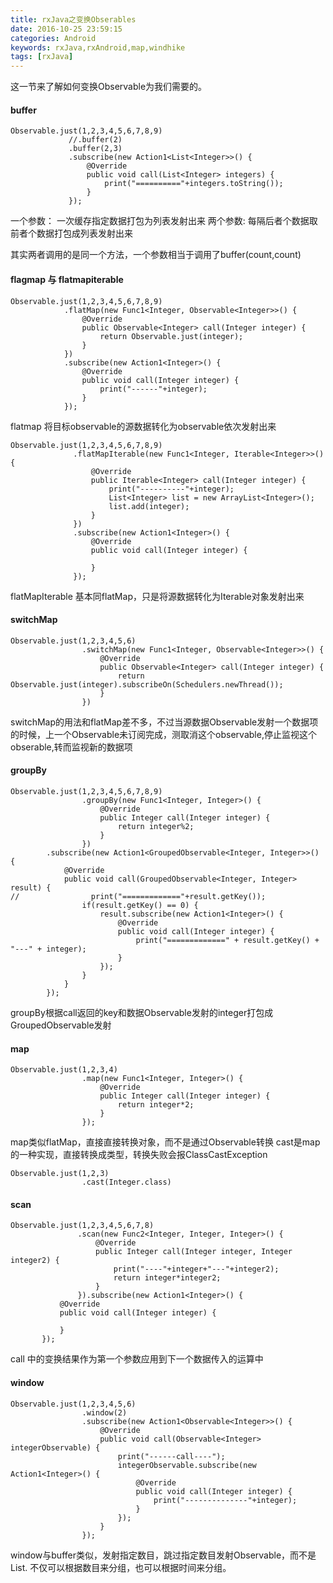 ```yaml
---
title: rxJava之变换Obserables
date: 2016-10-25 23:59:15
categories: Android
keywords: rxJava,rxAndroid,map,windhike
tags: [rxJava]
---
```

这一节来了解如何变换Observable为我们需要的。

<!--more-->

#### buffer
```
Observable.just(1,2,3,4,5,6,7,8,9)
             //.buffer(2)
             .buffer(2,3)
             .subscribe(new Action1<List<Integer>>() {
                 @Override
                 public void call(List<Integer> integers) {
                     print("=========="+integers.toString());
                 }
             });
```
一个参数： 一次缓存指定数据打包为列表发射出来
两个参数: 每隔后者个数据取前者个数据打包成列表发射出来

其实两者调用的是同一个方法，一个参数相当于调用了buffer(count,count)

#### flagmap 与 flatmapiterable
```
Observable.just(1,2,3,4,5,6,7,8,9)
            .flatMap(new Func1<Integer, Observable<Integer>>() {
                @Override
                public Observable<Integer> call(Integer integer) {
                    return Observable.just(integer);
                }
            })
            .subscribe(new Action1<Integer>() {
                @Override
                public void call(Integer integer) {
                    print("------"+integer);
                }
            });
```
flatmap 将目标observable的源数据转化为observable依次发射出来
```
Observable.just(1,2,3,4,5,6,7,8,9)
              .flatMapIterable(new Func1<Integer, Iterable<Integer>>() {
                  @Override
                  public Iterable<Integer> call(Integer integer) {
                      print("----------"+integer);
                      List<Integer> list = new ArrayList<Integer>();
                      list.add(integer);
                  }
              })
              .subscribe(new Action1<Integer>() {
                  @Override
                  public void call(Integer integer) {

                  }
              });
```
flatMapIterable 基本同flatMap，只是将源数据转化为Iterable对象发射出来

#### switchMap
```
Observable.just(1,2,3,4,5,6)
                .switchMap(new Func1<Integer, Observable<Integer>>() {
                    @Override
                    public Observable<Integer> call(Integer integer) {
                        return Observable.just(integer).subscribeOn(Schedulers.newThread());
                    }
                })
```
switchMap的用法和flatMap差不多，不过当源数据Observable发射一个数据项的时候，上一个Observable未订阅完成，测取消这个observable,停止监视这个obserable,转而监视新的数据项

#### groupBy
```
Observable.just(1,2,3,4,5,6,7,8,9)
                .groupBy(new Func1<Integer, Integer>() {
                    @Override
                    public Integer call(Integer integer) {
                        return integer%2;
                    }
                })
        .subscribe(new Action1<GroupedObservable<Integer, Integer>>() {
            @Override
            public void call(GroupedObservable<Integer, Integer> result) {
//                print("============="+result.getKey());
                if(result.getKey() == 0) {
                    result.subscribe(new Action1<Integer>() {
                        @Override
                        public void call(Integer integer) {
                            print("=============" + result.getKey() + "---" + integer);
                        }
                    });
                }
            }
        });
```
groupBy根据call返回的key和数据Observable发射的integer打包成GroupedObservable发射

#### map
```
Observable.just(1,2,3,4)
                .map(new Func1<Integer, Integer>() {
                    @Override
                    public Integer call(Integer integer) {
                        return integer*2;
                    }
                });
```
map类似flatMap，直接直接转换对象，而不是通过Observable转换
cast是map的一种实现，直接转换成类型，转换失败会报ClassCastException
```
Observable.just(1,2,3)
                .cast(Integer.class)
```
#### scan
```
Observable.just(1,2,3,4,5,6,7,8)
               .scan(new Func2<Integer, Integer, Integer>() {
                   @Override
                   public Integer call(Integer integer, Integer integer2) {
                       print("----"+integer+"---"+integer2);
                       return integer*integer2;
                   }
               }).subscribe(new Action1<Integer>() {
           @Override
           public void call(Integer integer) {

           }
       });
```
call 中的变换结果作为第一个参数应用到下一个数据传入的运算中

#### window
```
Observable.just(1,2,3,4,5,6)
                .window(2)
                .subscribe(new Action1<Observable<Integer>>() {
                    @Override
                    public void call(Observable<Integer> integerObservable) {
                        print("------call----");
                        integerObservable.subscribe(new Action1<Integer>() {
                            @Override
                            public void call(Integer integer) {
                                print("--------------"+integer);
                            }
                        });
                    }
                });
```
window与buffer类似，发射指定数目，跳过指定数目发射Observable，而不是List.  不仅可以根据数目来分组，也可以根据时间来分组。
